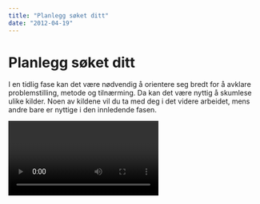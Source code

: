 ```yaml
---
title: "Planlegg søket ditt"
date: "2012-04-19"
---
```


# Planlegg søket ditt 

I en tidlig fase kan det være nødvendig å orientere seg bredt for å avklare problemstilling, metode og tilnærming. Da kan det være nyttig å skumlese ulike kilder. Noen av kildene vil du ta med deg i det videre arbeidet, mens andre bare er nyttige i den innledende fasen.

<Video id="KFbQV7If_ZY" />

## Finn bakgrunnsinformasjon

*	Generelle oppslagsverk som Wikipedia og Store norske leksikon dekker et vidt spekter av emner og gir pekere til mer dyptgående kilder.
*	Fagspesifikke oppslagsverk (for eksempel International Encyclopedia of the Social & Behavioral Sciences) gir grundige innføringer. Forfatterne er eksperter på sine felt og har kartlagt den sentrale litteraturen i oversiktsartikler.
*	Lærebøker fra pensum- og ressurslister gir innføring i og henvisninger til kilder som går mer i dybden.
*	Gjennom nyhetsarkivet Atekst og Nasjonalbibliotekets digitale avistjeneste får du tilgang til den norske samfunnsdebatten. Begge arkivene er tilgjengelige i de fleste bibliotek i Norge.
*	Offentlig informasjon, som utredninger, stortingsmeldinger og statistikk, ligger lett tilgjengelig på nettet, se for eksempel www.regjeringen.no, Statistisk sentralbyrå,  Verdensbanken og OECD.


## Finn faglitteratur

Når du har lest deg opp på emnet, og problemstillingen begynner å ta form, kreves det informasjon som går mer i dybden. Sensor og faglærer forventer at du bruker vitenskapelige kilder som grunnlag for oppgaven. I tillegg til fagbøker, er artikler i fagfellevurderte tidsskrift den viktigste inngangen til vitenskapelige tekster. At et tidsskrift er fagfellevurdert (engelsk peer reviewed), vil si at artikler blir vurdert og godkjent av andre forskere før publisering 

## Valg av databaser

Gjennom bibliotekenes nettsider (UiO, UiB, HVL, NHH) får du tilgang til databaser som dekker et bredt spekter av fagområder. En database er et elektronisk arkiv som inneholder ulike typer kilder. Noen databaser er tverrfaglige, mens andre dekker avgrensede fagområder. De fagspesifikke databasene gir bedre dekning av litteraturen på fagområdet enn de mer generelle databasene.
Gjør deg kjent med de databasene som er aktuelle for ditt emne. Husk at ingen databaser dekker alt. De overlapper og utfyller hverandre. Derfor er det viktig å bruke flere databaser for å få oversikt.
Nedenfor finner du et utvalg tverrfaglige databaser som kan være et godt utgangspunkt for søk før du går videre til de fagspesifikke databasene:
*	Oria er forskningsbibliotekenes søkeverktøy. Her finner du blant annet fagbøker, masteroppgaver, avhandlinger og tidsskriftsartikler.
*	Google Scholar er den akademiske versjonen av Google. Den søker etter vitenskapelig litteratur fra anerkjente forlag og forskningsbaserte databaser.
*	Artikkelbasen Norart gir oversikt over norske og et utvalg nordiske tidsskriftartikler. Basen dekker både populærvitenskapelige og vitenskapelige tidsskrift, så her må du selv foreta en kritisk vurdering.
*	Idunn dekker tidsskrift som er utgitt på Universitetsforlaget. Tilgjengelig i de fleste bibliotek i Norge.
*	Publiseringsarkivet NORA og databasen Cristin gir deg oversikt over forskningsaktiviteten i helse- og instituttsektoren og universitets- og høgskolesektoren.


::: tip Tips 
For å unngå tilfeldig og usystematisk leting etter litteratur, kan det være lurt å sette opp en plan for søket. Det kan spare tid og sikre at alle viktige elementer i problemstillingen blir tatt med. Beskriv hvilke søkeord du har brukt, og hvordan disse er kombinert. 
:::


